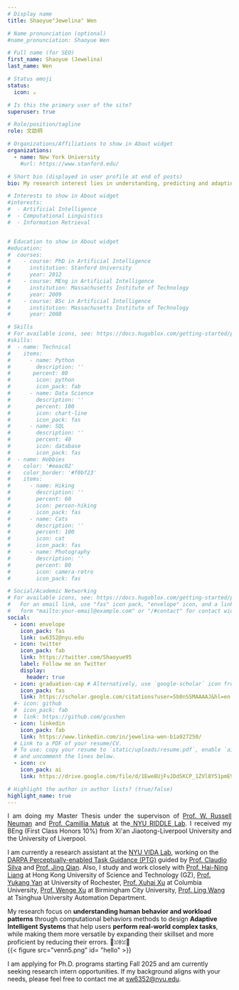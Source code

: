 ```yaml
---
# Display name
title: Shaoyue"Jewelina" Wen

# Name pronunciation (optional)
#name_pronunciation: Shaoyue Wen

# Full name (for SEO)
first_name: Shaoyue (Jewelina)
last_name: Wen

# Status emoji
status:
  icon: ☕️

# Is this the primary user of the site?
superuser: true

# Role/position/tagline
role: 文劭玥

# Organizations/Affiliations to show in About widget
organizations:
  - name: New York University
    #url: https://www.stanford.edu/

# Short bio (displayed in user profile at end of posts)
bio: My research interest lies in understanding, predicting and adapting user behaviors.

# Interests to show in About widget
#interests:
#  - Artificial Intelligence
#  - Computational Linguistics
#  - Information Retrieval


# Education to show in About widget
#education:
#  courses:
#    - course: PhD in Artificial Intelligence
#      institution: Stanford University
#      year: 2012
#    - course: MEng in Artificial Intelligence
#      institution: Massachusetts Institute of Technology
#      year: 2009
#    - course: BSc in Artificial Intelligence
#      institution: Massachusetts Institute of Technology
#      year: 2008

# Skills
# For available icons, see: https://docs.hugoblox.com/getting-started/page-builder/#icons
#skills:
#  - name: Technical
#    items:
#      - name: Python
#        description: ''
#       percent: 80
#        icon: python
#        icon_pack: fab
#      - name: Data Science
#        description: ''
#        percent: 100
#        icon: chart-line
#        icon_pack: fas
#      - name: SQL
#        description: ''
#        percent: 40
#        icon: database
#        icon_pack: fas
#  - name: Hobbies
#    color: '#eeac02'
#    color_border: '#f0bf23'
#    items:
#      - name: Hiking
#        description: ''
#        percent: 60
#        icon: person-hiking
#        icon_pack: fas
#      - name: Cats
#        description: ''
#        percent: 100
#        icon: cat
#        icon_pack: fas
#      - name: Photography
#        description: ''
#        percent: 80
#        icon: camera-retro
#        icon_pack: fas

# Social/Academic Networking
# For available icons, see: https://docs.hugoblox.com/getting-started/page-builder/#icons
#   For an email link, use "fas" icon pack, "envelope" icon, and a link in the
#   form "mailto:your-email@example.com" or "/#contact" for contact widget.
social:
  - icon: envelope
    icon_pack: fas
    link: sw6352@nyu.edu
  - icon: twitter
    icon_pack: fab
    link: https://twitter.com/Shaoyue95
    label: Follow me on Twitter
    display:
      header: true
  - icon: graduation-cap # Alternatively, use `google-scholar` icon from `ai` icon pack
    icon_pack: fas
    link: https://scholar.google.com/citations?user=5b0nSSMAAAAJ&hl=en
  #- icon: github
  #  icon_pack: fab
  #  link: https://github.com/gcushen
  - icon: linkedin
    icon_pack: fab
    link: https://www.linkedin.com/in/jewelina-wen-b1a927250/
  # Link to a PDF of your resume/CV.
  # To use: copy your resume to `static/uploads/resume.pdf`, enable `ai` icons in `params.yaml`,
  # and uncomment the lines below.
  - icon: cv
    icon_pack: ai
    link: https://drive.google.com/file/d/1Ewe8UjFvJDdSKCP_1ZVl8Y51pmE9jng2/view?usp=sharing

# Highlight the author in author lists? (true/false)
highlight_name: true
---
```

<p style="text-align: justify;">
  I am doing my Master Thesis under the supervison of <a href="https://wrneuman.com/"> Prof. W. Russell Neuman</a> and <a href="https://steinhardt.nyu.edu/people/camillia-matuk"> Prof. Camillia Matuk</a> at the<a href="https://wp.nyu.edu/riddle/"> NYU RIDDLE Lab</a>. I received my BEng (First Class Honors 10%) from Xi'an Jiaotong-Liverpool University and the University of Liverpool.

  I am currently a research assistant at the <a href="https://vida.engineering.nyu.edu/"> NYU VIDA Lab</a>, working on the <a href="https://www.darpa.mil/program/perceptually-enabled-task-guidance"> DARPA Perceptually-enabled Task Guidance (PTG)</a> guided by <a href="https://ctsilva.github.io/"> Prof. Claudio Silva</a> and <a href="https://www.jingq.org/"> Prof. Jing Qian</a>. Also, I study and work closely with <a href="https://cma.hkust-gz.edu.cn/people/hai-ning-liang/"> Prof. Hai-Ning Liang</a> at Hong Kong University of Science and Technology (GZ), <a href="https://rochester-bear-lab.github.io/">Prof. Yukang Yan</a> at University of Rochester, <a href="https://orsonxu.com/?section=1"> Prof. Xuhai Xu</a> at Columbia University, <a href="https://xuwenge.github.io/"> Prof. Wenge Xu</a> at Birmingham City University, <a href="https://scholar.google.com.sg/citations?user=lC7bVMwAAAAJ&hl=en"> Prof. Ling Wang</a> at Tsinghua University Automation Department.
    
  My research focus on **understanding human behavior and workload patterns** through computational behaviors methods to design **Adaptive Intelligent Systems** that help users **perform real-world complex tasks**, while making them more versatile by expanding their skillset and more proficient by reducing their errors. 🍟ꈍꈊꈍ🍟   
  {{< figure src="venn5.png" id= "hello" >}}

  I am applying for Ph.D. programs starting Fall 2025 and am currently seeking research intern opportunities. If my background aligns with your needs, please feel free to contact me at sw6352@nyu.edu.  
</p>  


